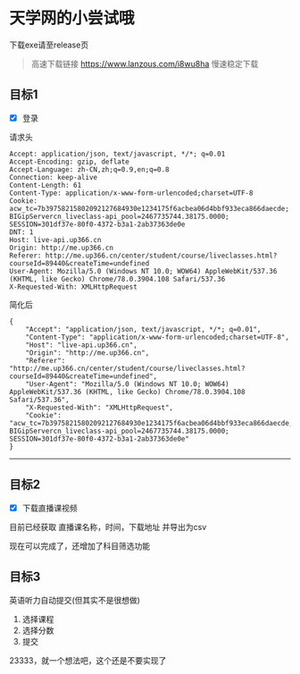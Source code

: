 # 天学网的小尝试哦

下载exe请至release页
> 高速下载链接 https://www.lanzous.com/i8wu8ha
> 慢速稳定下载 

## 目标1

- [x] 登录

请求头

```
Accept: application/json, text/javascript, */*; q=0.01
Accept-Encoding: gzip, deflate
Accept-Language: zh-CN,zh;q=0.9,en;q=0.8
Connection: keep-alive
Content-Length: 61
Content-Type: application/x-www-form-urlencoded;charset=UTF-8
Cookie: acw_tc=7b39758215802092127684930e1234175f6acbea06d4bbf933eca866daecde; BIGipServercn_liveclass-api_pool=2467735744.38175.0000; SESSION=301df37e-80f0-4372-b3a1-2ab37363de0e
DNT: 1
Host: live-api.up366.cn
Origin: http://me.up366.cn
Referer: http://me.up366.cn/center/student/course/liveclasses.html?courseId=89440&createTime=undefined
User-Agent: Mozilla/5.0 (Windows NT 10.0; WOW64) AppleWebKit/537.36 (KHTML, like Gecko) Chrome/78.0.3904.108 Safari/537.36
X-Requested-With: XMLHttpRequest
```

简化后

```
{
	"Accept": "application/json, text/javascript, */*; q=0.01",
	"Content-Type": "application/x-www-form-urlencoded;charset=UTF-8",
	"Host": "live-api.up366.cn",
	"Origin": "http://me.up366.cn",
	"Referer": "http://me.up366.cn/center/student/course/liveclasses.html?courseId=89440&createTime=undefined",
	"User-Agent": "Mozilla/5.0 (Windows NT 10.0; WOW64) AppleWebKit/537.36 (KHTML, like Gecko) Chrome/78.0.3904.108 Safari/537.36",
	"X-Requested-With": "XMLHttpRequest",
	"Cookie": "acw_tc=7b39758215802092127684930e1234175f6acbea06d4bbf933eca866daecde; BIGipServercn_liveclass-api_pool=2467735744.38175.0000; SESSION=301df37e-80f0-4372-b3a1-2ab37363de0e"
}
```

***

## 目标2

- [X] 下载直播课视频

目前已经获取 直播课名称，时间，下载地址 并导出为csv

现在可以完成了，还增加了科目筛选功能

## 目标3 

英语听力自动提交(但其实不是很想做)

1. 选择课程
2. 选择分数
3. 提交

23333，就一个想法吧，这个还是不要实现了
